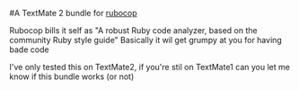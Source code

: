 
#A TextMate 2 bundle for [rubocop](https://github.com/bbatsov/rubocop)

Rubocop bills it self as  "A robust Ruby code analyzer, based on the community Ruby style guide"
Basically it wil get grumpy at you for having bade code

I've only tested this on TextMate2, if you're stil on TextMate1 can you let me know if this bundle works (or not)